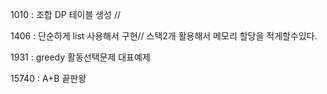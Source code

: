 1010 : 조합 DP 테이블 생성 //

1406 : 단순하게 list 사용해서 구현// 스택2개 활용해서 메모리 할당을 적게할수있다.

1931 : greedy 활동선택문제 대표예제

15740 : A+B 끝판왕
